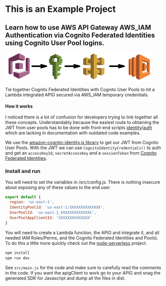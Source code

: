 # This is an Example Project
## Learn how to use AWS API Gateway AWS_IAM Authentication via Cognito Federated Identities using Cognito User Pool logins.

![AWS Stack](AWSStack.png)

Tie together Cognito Federated Identities with Cognito User Pools to hit a Lambda integrated APIG secured via AWS_IAM temporary credentials.

#### How it works

I noticed there is a lot of confusion for developers trying to link together all these concepts. Understandably because the easiest route to obtaining the JWT from user pools has to be done with front-end scripts [identity](https://github.com/aws/amazon-cognito-identity-js)/[auth](https://github.com/aws/amazon-cognito-auth-js) which are lacking in documentation with outdated code examples.

We use the [amazon-cognito-identity.js library](https://github.com/aws/amazon-cognito-identity-js) to get our JWT from Cognito User Pools. With the JWT we can use `CognitoIdentityCredentials()` to auth and get an `accessKeyId`, `secretAccessKey` and a `sessionToken` from [Cognito Federated Identities](https://console.aws.amazon.com/cognito).

### Install and run

You will need to set the variables in /src/config.js. There is nothing insecure about exposing any of these values to the end user.

```javascript
export default {
  region: 'us-east-1',
  IdentityPoolId: 'us-east-1:XXXXXXXXXXXXXX',
  UserPoolId: 'us-east-1_XXXXXXXXXXXXXX',
  UserPoolAppClientId: 'XXXXXXXXXXXXXX'
}
```

You will need to create a Lambda function, the APIG and integrate it, and all needed IAM Roles/Perms, and the Cognito Federated Identities and Pools). To do this a little more quickly check out the [node-serverless](https://serverless.com/) project.

```bash
npm install
npm run dev
```

See `src/main.js` for the code and make sure to carefully read the comments in the code. If you want the apigClient to work go to your APIG and snag the generated SDK for Javascript and dump all the files in dist.